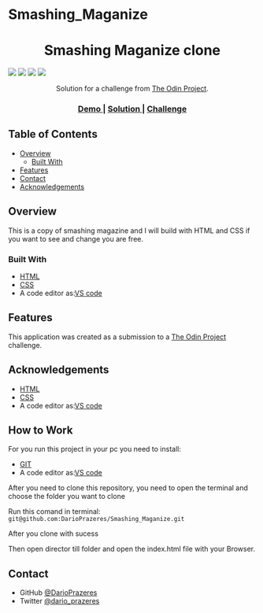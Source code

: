 # Smashing_Maganize



<!-- Please update value in the {}  -->

<h1 align="center">Smashing Maganize clone</h1>


<img src='https://img.shields.io/github/issues/DarioPrazeres/Smashing_Maganize'> <img src='https://img.shields.io/github/forks/DarioPrazeres/Smashing_Maganize'> <img src='https://img.shields.io/github/stars/DarioPrazeres/Smashing_Maganize'> <img src='https://img.shields.io/github/license/DarioPrazeres/Smashing_Maganize'> 

<div align="center">
   Solution for a challenge from  <a href="theodinproject.com" target="_blank">The Odin Project</a>.
</div>

<div align="center">
  <h3>
    <a href="https://darioprazeres.github.io/Smashing_Maganize/">
      Demo
    </a>
    <span> | </span>
    <a href="https://github.com/DarioPrazeres/Smashing_Maganize">
      Solution
    </a>
    <span> | </span>
    <a href="https://theodinproject.com">
      Challenge
    </a>
  </h3>
</div>

<!-- TABLE OF CONTENTS -->

## Table of Contents

- [Overview](#overview)
  - [Built With](#built-with)
- [Features](#features)
- [Contact](#contact)
- [Acknowledgements](#acknowledgements)

<!-- OVERVIEW -->

## Overview

<p>This is a copy of smashing magazine and I will build with HTML and CSS if you want to see and change you are free.</p>


### Built With

<!-- This section should list any major frameworks that you built your project using. Here are a few examples.-->

- [HTML](https://html.com/) 
- [CSS](https://html.com/css/)
- A code editor as:[VS code](https://code.visualstudio.com/)

## Features

<!-- List the features of your application or follow the template. Don't share the figma file here :) -->

This application was created as a submission to a [The Odin Project](https://theodinproject.com) challenge. 


## Acknowledgements

<!-- This section should list any articles or add-ons/plugins that helps you to complete the project. This is optional but it will help you in the future. For exmpale -->

- [HTML](https://html.com/) 
- [CSS](https://html.com/css/)
- A code editor as:[VS code](https://code.visualstudio.com/)

## How to Work

<p>For you run this project in your pc you need to install:</p>

- [GIT](https://git-scm.com/) 
- A code editor as:[VS code](https://code.visualstudio.com/)

<p>After you need to clone this repository, you need to open the terminal and choose the folder you want to clone</p>
<p>Run this comand in terminal: <code>git@github.com:DarioPrazeres/Smashing_Maganize.git</code></p>
<p>After you clone with sucess</p>
<p>Then open director till folder and open the index.html file with your Browser.</p>

## Contact

- GitHub [@DarioPrazeres](https://github.com/DarioPrazeres)
- Twitter [@dario_prazeres](https://twitter.com/dario_prazeres)
